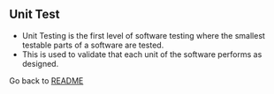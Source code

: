 ## Unit Test

* Unit Testing is the first level of software testing where the smallest testable parts of a software are tested. 
* This is used to validate that each unit of the software performs as designed.

Go back to [README](README.md)